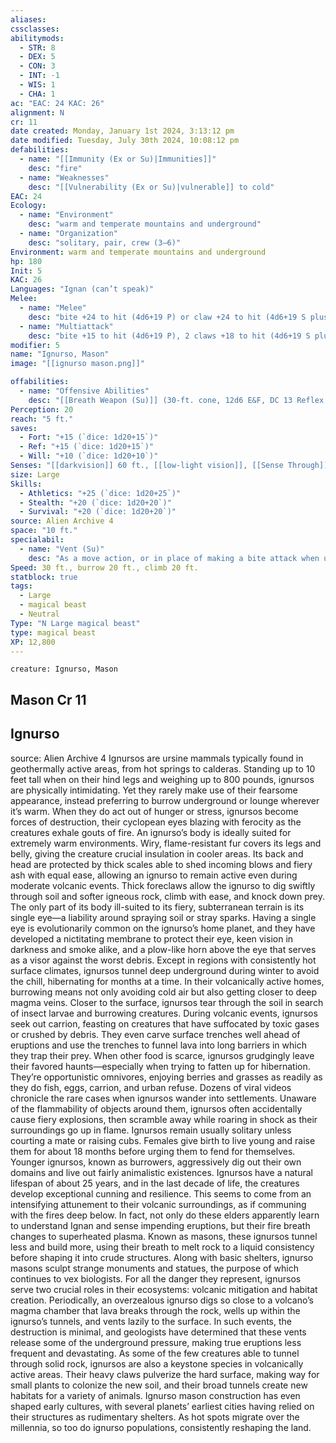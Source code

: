 ```yaml
---
aliases: 
cssclasses:
abilitymods:
  - STR: 8
  - DEX: 5
  - CON: 3
  - INT: -1
  - WIS: 1
  - CHA: 1 
ac: "EAC: 24 KAC: 26" 
alignment: N
cr: 11
date created: Monday, January 1st 2024, 3:13:12 pm
date modified: Tuesday, July 30th 2024, 10:08:12 pm
defabilities:
  - name: "[[Immunity (Ex or Su)|Immunities]]"
    desc: "fire"
  - name: "Weaknesses"
    desc: "[[Vulnerability (Ex or Su)|vulnerable]] to cold"
EAC: 24
Ecology:
  - name: "Environment"
    desc: "warm and temperate mountains and underground"
  - name: "Organization"
    desc: "solitary, pair, crew (3–6)"
Environment: warm and temperate mountains and underground
hp: 180
Init: 5
KAC: 26
Languages: "Ignan (can’t speak)"
Melee:
  - name: "Melee"
    desc: "bite +24 to hit (4d6+19 P) or claw +24 to hit (4d6+19 S plus grab; critical burn 2d6)"
  - name: "Multiattack"
    desc: "bite +15 to hit (4d6+19 P), 2 claws +18 to hit (4d6+19 S plus grab; critical burn 2d6)"
modifier: 5
name: "Ignurso, Mason"
image: "[[ignurso mason.png]]"

offabilities:
  - name: "Offensive Abilities"
    desc: "[[Breath Weapon (Su)]] (30-ft. cone, 12d6 E&F, DC 13 Reflex, usable every 1d4 rounds), vent"
Perception: 20
reach: "5 ft."
saves:
  - Fort: "+15 (`dice: 1d20+15`)"
  - Ref: "+15 (`dice: 1d20+15`)"
  - Will: "+10 (`dice: 1d20+10`)" 
Senses: "[[darkvision]] 60 ft., [[low-light vision]], [[Sense Through]] (vision [smoke only])"
size: Large
Skills:
  - Athletics: "+25 (`dice: 1d20+25`)"
  - Stealth: "+20 (`dice: 1d20+20`)"
  - Survival: "+20 (`dice: 1d20+20`)" 
source: Alien Archive 4 
space: "10 ft."
specialabil:
  - name: "Vent (Su)"
    desc: "As a move action, or in place of making a bite attack when using multiattack, an ignurso can forcefully exhale a 20-foot-radius cloud of choking smoke centered on itself. Non-ignursos in or entering the area are sickened for 1 round (fortitude DC 13 negates), and the cloud otherwise functions as [[Fog Cloud]]  with a duration of 1d6 rounds."
Speed: 30 ft., burrow 20 ft., climb 20 ft. 
statblock: true
tags:
  - Large
  - magical beast
  - Neutral
Type: "N Large magical beast"
type: magical beast
XP: 12,800 
---
```


```statblock
creature: Ignurso, Mason
```

## Mason Cr 11

## Ignurso

source: Alien Archive 4
Ignursos are ursine mammals typically found in geothermally active areas, from hot springs to calderas. Standing up to 10 feet tall when on their hind legs and weighing up to 800 pounds, ignursos are physically intimidating. Yet they rarely make use of their fearsome appearance, instead preferring to burrow underground or lounge wherever it’s warm. When they do act out of hunger or stress, ignursos become forces of destruction, their cyclopean eyes blazing with ferocity as the creatures exhale gouts of fire.
An ignurso’s body is ideally suited for extremely warm environments. Wiry, flame-resistant fur covers its legs and belly, giving the creature crucial insulation in cooler areas. Its back and head are protected by thick scales able to shed incoming blows and fiery ash with equal ease, allowing an ignurso to remain active even during moderate volcanic events. Thick foreclaws allow the ignurso to dig swiftly through soil and softer igneous rock, climb with ease, and knock down prey. The only part of its body ill-suited to its fiery, subterranean terrain is its single eye—a liability around spraying soil or stray sparks. Having a single eye is evolutionarily common on the ignurso’s home planet, and they have developed a nictitating membrane to protect their eye, keen vision in darkness and smoke alike, and a plow-like horn above the eye that serves as a visor against the worst debris.
Except in regions with consistently hot surface climates, ignursos tunnel deep underground during winter to avoid the chill, hibernating for months at a time. In their volcanically active homes, burrowing means not only avoiding cold air but also getting closer to deep magma veins. Closer to the surface, ignursos tear through the soil in search of insect larvae and burrowing creatures. During volcanic events, ignursos seek out carrion, feasting on creatures that have suffocated by toxic gases or crushed by debris. They even carve surface trenches well ahead of eruptions and use the trenches to funnel lava into long barriers in which they trap their prey.
When other food is scarce, ignursos grudgingly leave their favored haunts—especially when trying to fatten up for hibernation. They’re opportunistic omnivores, enjoying berries and grasses as readily as they do fish, eggs, carrion, and urban refuse. Dozens of viral videos chronicle the rare cases when ignursos wander into settlements. Unaware of the flammability of objects around them, ignursos often accidentally cause fiery explosions, then scramble away while roaring in shock as their surroundings go up in flame.
Ignursos remain usually solitary unless courting a mate or raising cubs. Females give birth to live young and raise them for about 18 months before urging them to fend for themselves. Younger ignursos, known as burrowers, aggressively dig out their own domains and live out fairly animalistic existences. Ignursos have a natural lifespan of about 25 years, and in the last decade of life, the creatures develop exceptional cunning and resilience. This seems to come from an intensifying attunement to their volcanic surroundings, as if communing with the fires deep below. In fact, not only do these elders apparently learn to understand Ignan and sense impending eruptions, but their fire breath changes to superheated plasma. Known as masons, these ignursos tunnel less and build more, using their breath to melt rock to a liquid consistency before shaping it into crude structures. Along with basic shelters, ignurso masons sculpt strange monuments and statues, the purpose of which continues to vex biologists.
For all the danger they represent, ignursos serve two crucial roles in their ecosystems: volcanic mitigation and habitat creation. Periodically, an overzealous ignurso digs so close to a volcano’s magma chamber that lava breaks through the rock, wells up within the ignurso’s tunnels, and vents lazily to the surface. In such events, the destruction is minimal, and geologists have determined that these vents release some of the underground pressure, making true eruptions less frequent and devastating. As some of the few creatures able to tunnel through solid rock, ignursos are also a keystone species in volcanically active areas. Their heavy claws pulverize the hard surface, making way for small plants to colonize the new soil, and their broad tunnels create new habitats for a variety of animals. Ignurso mason construction has even shaped early cultures, with several planets’ earliest cities having relied on their structures as rudimentary shelters. As hot spots migrate over the millennia, so too do ignurso populations, consistently reshaping the land.
